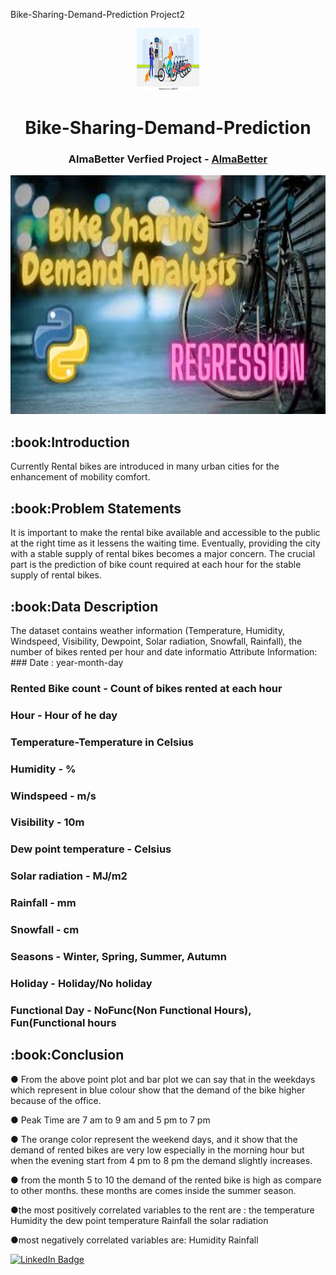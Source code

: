 Bike-Sharing-Demand-Prediction Project2
<p align="center"> 
  <img src="images/2.jfif" alt="2.jfif" width="100px" height="100px">
<h1 align="center">  Bike-Sharing-Demand-Prediction  </h1> 
<h3 align="center"> AlmaBetter Verfied Project - <a href="https://www.almabetter.com/"> AlmaBetter </a> </h5>
     
<p align="center"> 
<img src="images/all.jpg" alt="all.jpg" height="382px">
</p>
<h2> :book:Introduction</h2>
Currently Rental bikes are introduced in many urban cities for the enhancement of mobility comfort. 
 <h2> :book:Problem Statements</h2>
It is important to make the rental bike available and accessible to the public at the right time as it lessens the waiting time. Eventually, providing the city with a stable supply of rental bikes becomes a major concern. The crucial part is the prediction of bike count required at each hour for the stable supply of rental bikes.

<h2> :book:Data Description</h2>
The dataset contains weather information (Temperature, Humidity, Windspeed, Visibility, Dewpoint, Solar radiation, Snowfall, Rainfall), the number of bikes rented per hour and date informatio
Attribute Information:
### Date : year-month-day

### Rented Bike count - Count of bikes rented at each hour

### Hour - Hour of he day

### Temperature-Temperature in Celsius

### Humidity - %

### Windspeed - m/s

### Visibility - 10m

### Dew point temperature - Celsius

### Solar radiation - MJ/m2

### Rainfall - mm

### Snowfall - cm

### Seasons - Winter, Spring, Summer, Autumn

### Holiday - Holiday/No holiday

### Functional Day - NoFunc(Non Functional Hours), Fun(Functional hours

 <h2> :book:Conclusion</h2>
● From the above point plot and bar plot we can say that in the weekdays which represent in blue colour show that the demand of the bike higher because of the office. 

● Peak Time are 7 am to 9 am and 5 pm to 7 pm 

● The orange color represent the weekend days, and it show that the demand of rented bikes are very low especially in the morning hour but when the evening start from 
4 pm to 8 pm the demand slightly increases. 

● from the month 5 to 10 the demand of the rented bike is high as compare to other months. these months are comes inside the summer season. 

●the most positively correlated variables to the rent are : the temperature Humidity the dew point temperature Rainfall the solar radiation 

●most negatively correlated variables are: Humidity Rainfall



[![LinkedIn Badge](https://img.shields.io/badge/LinkedIn-0077B5?style=for-the-badge&logo=linkedin&logoColor=white)](https://www.linkedin.com/in/sushant-jagtap-b93a771a/)
